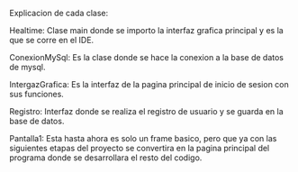 Explicacion de cada clase:

Healtime: Clase main donde se importo la interfaz grafica principal y es la que se corre en el IDE.

ConexionMySql: Es la clase donde se hace la conexion a la base de datos de mysql.

IntergazGrafica: Es la interfaz de la pagina principal de inicio de sesion con sus funciones.

Registro: Interfaz donde se realiza el registro de usuario y se guarda en la base de datos.

Pantalla1: Esta hasta ahora es solo un frame basico, pero que ya con las siguientes etapas del proyecto se convertira en la pagina principal del programa donde se desarrollara el resto del codigo.
